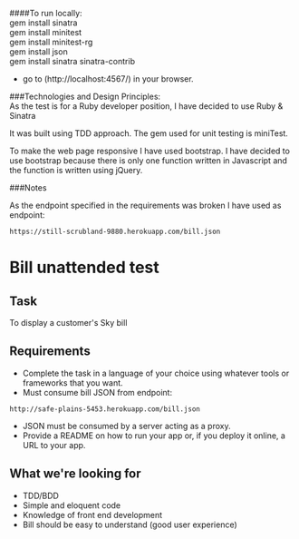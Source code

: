 
####To run locally:  
gem install sinatra  
gem install minitest  
gem install minitest-rg    
gem install json         
gem install sinatra sinatra-contrib
- go to (http://localhost:4567/) in your browser.  

###Technologies and Design Principles:   
As the test is for a Ruby developer position, I have decided to use Ruby & Sinatra 

It was built using TDD approach. The gem used for unit testing is miniTest.  

To make the web page responsive I have used bootstrap.
I have decided to use bootstrap because there is only one function written in Javascript and the function is written using jQuery. 

###Notes

As the endpoint specified in the requirements was broken I have used as endpoint:
```
https://still-scrubland-9880.herokuapp.com/bill.json
```

# Bill unattended test

## Task

To display a customer's Sky bill

## Requirements

* Complete the task in a language of your choice using whatever tools or frameworks that you want.
* Must consume bill JSON from endpoint: 
```
http://safe-plains-5453.herokuapp.com/bill.json
```
* JSON must be consumed by a server acting as a proxy.
* Provide a README on how to run your app or, if you deploy it online, a URL to your app. 

## What we're looking for

* TDD/BDD
* Simple and eloquent code
* Knowledge of front end development
* Bill should be easy to understand (good user experience)